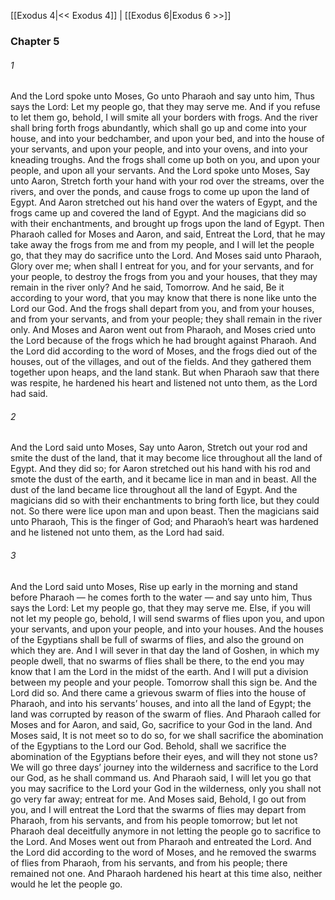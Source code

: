 [[Exodus 4|<< Exodus 4]]  |  [[Exodus 6|Exodus 6 >>]]

### Chapter 5
###### 1
And the Lord spoke unto Moses, Go unto Pharaoh and say unto him, Thus says the Lord: Let my people go, that they may serve me. And if you refuse to let them go, behold, I will smite all your borders with frogs. And the river shall bring forth frogs abundantly, which shall go up and come into your house, and into your bedchamber, and upon your bed, and into the house of your servants, and upon your people, and into your ovens, and into your kneading troughs. And the frogs shall come up both on you, and upon your people, and upon all your servants. And the Lord spoke unto Moses, Say unto Aaron, Stretch forth your hand with your rod over the streams, over the rivers, and over the ponds, and cause frogs to come up upon the land of Egypt. And Aaron stretched out his hand over the waters of Egypt, and the frogs came up and covered the land of Egypt. And the magicians did so with their enchantments, and brought up frogs upon the land of Egypt. Then Pharaoh called for Moses and Aaron, and said, Entreat the Lord, that he may take away the frogs from me and from my people, and I will let the people go, that they may do sacrifice unto the Lord. And Moses said unto Pharaoh, Glory over me; when shall I entreat for you, and for your servants, and for your people, to destroy the frogs from you and your houses, that they may remain in the river only? And he said, Tomorrow. And he said, Be it according to your word, that you may know that there is none like unto the Lord our God. And the frogs shall depart from you, and from your houses, and from your servants, and from your people; they shall remain in the river only. And Moses and Aaron went out from Pharaoh, and Moses cried unto the Lord because of the frogs which he had brought against Pharaoh. And the Lord did according to the word of Moses, and the frogs died out of the houses, out of the villages, and out of the fields. And they gathered them together upon heaps, and the land stank. But when Pharaoh saw that there was respite, he hardened his heart and listened not unto them, as the Lord had said.

###### 2
And the Lord said unto Moses, Say unto Aaron, Stretch out your rod and smite the dust of the land, that it may become lice throughout all the land of Egypt. And they did so; for Aaron stretched out his hand with his rod and smote the dust of the earth, and it became lice in man and in beast. All the dust of the land became lice throughout all the land of Egypt. And the magicians did so with their enchantments to bring forth lice, but they could not. So there were lice upon man and upon beast. Then the magicians said unto Pharaoh, This is the finger of God; and Pharaoh’s heart was hardened and he listened not unto them, as the Lord had said.

###### 3
And the Lord said unto Moses, Rise up early in the morning and stand before Pharaoh — he comes forth to the water — and say unto him, Thus says the Lord: Let my people go, that they may serve me. Else, if you will not let my people go, behold, I will send swarms of flies upon you, and upon your servants, and upon your people, and into your houses. And the houses of the Egyptians shall be full of swarms of flies, and also the ground on which they are. And I will sever in that day the land of Goshen, in which my people dwell, that no swarms of flies shall be there, to the end you may know that I am the Lord in the midst of the earth. And I will put a division between my people and your people. Tomorrow shall this sign be. And the Lord did so. And there came a grievous swarm of flies into the house of Pharaoh, and into his servants’ houses, and into all the land of Egypt; the land was corrupted by reason of the swarm of flies. And Pharaoh called for Moses and for Aaron, and said, Go, sacrifice to your God in the land. And Moses said, It is not meet so to do so, for we shall sacrifice the abomination of the Egyptians to the Lord our God. Behold, shall we sacrifice the abomination of the Egyptians before their eyes, and will they not stone us? We will go three days’ journey into the wilderness and sacrifice to the Lord our God, as he shall command us. And Pharaoh said, I will let you go that you may sacrifice to the Lord your God in the wilderness, only you shall not go very far away; entreat for me. And Moses said, Behold, I go out from you, and I will entreat the Lord that the swarms of flies may depart from Pharaoh, from his servants, and from his people tomorrow; but let not Pharaoh deal deceitfully anymore in not letting the people go to sacrifice to the Lord. And Moses went out from Pharaoh and entreated the Lord. And the Lord did according to the word of Moses, and he removed the swarms of flies from Pharaoh, from his servants, and from his people; there remained not one. And Pharaoh hardened his heart at this time also, neither would he let the people go.